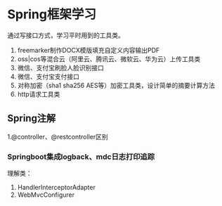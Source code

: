 # Spring框架学习

通过写接口方式，学习平时用到的工具类。

1. freemarker制作DOCX模版填充自定义内容输出PDF
2. oss|cos等混合云（阿里云、腾讯云、微软云、华为云）上传工具类
3. 微信、支付宝刷脸人脸识别接口
4. 微信、支付宝支付接口
5. 对称加密（sha1 sha256 AES等）加密工具类，设计简单的摘要计算方法
6. http请求工具类



## Spring注解

1.@controller、@restcontroller区别





### Springboot集成logback、mdc日志打印追踪

理解类：

1. HandlerInterceptorAdapter
2. WebMvcConfigurer

